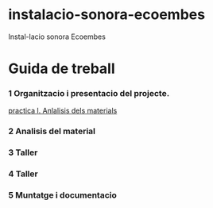 # instalacio-sonora-ecoembes
Instal-lacio sonora Ecoembes

# Guida de treball

### 1 Organitzacio i presentacio del projecte.
[practica l. Anlalisis dels materials](materials.md)
### 2 Analisis del material
### 3 Taller
### 4 Taller
### 5 Muntatge i documentacio 
